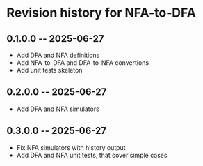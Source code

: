 # Revision history for NFA-to-DFA

## 0.1.0.0 -- 2025-06-27

* Add DFA and NFA definitions
* Add NFA-to-DFA and DFA-to-NFA convertions
* Add unit tests skeleton

## 0.2.0.0 -- 2025-06-27

* Add DFA and NFA simulators

## 0.3.0.0 -- 2025-06-27

* Fix NFA simulators with history output
* Add DFA and NFA unit tests, that cover simple cases
